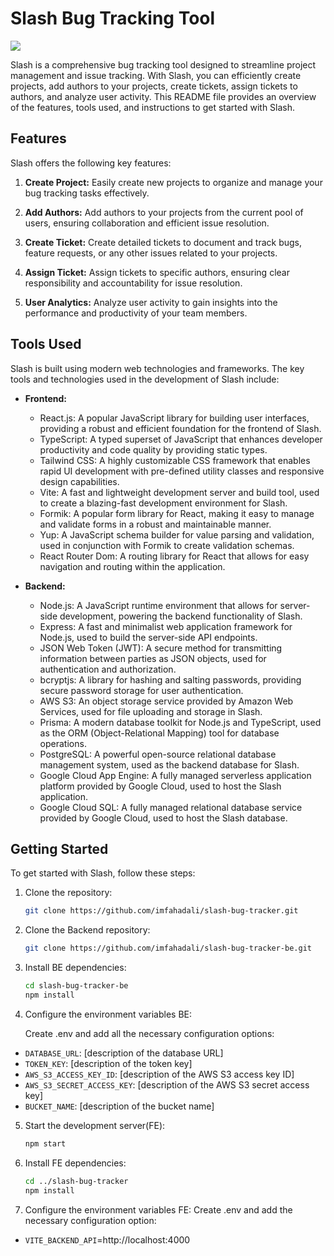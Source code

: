 # Slash Bug Tracking Tool

![](https://github.com/imfahadali/netflix-frontend-mern/blob/main/public/netflix-app.gif)

Slash is a comprehensive bug tracking tool designed to streamline project management and issue tracking. With Slash, you can efficiently create projects, add authors to your projects, create tickets, assign tickets to authors, and analyze user activity. This README file provides an overview of the features, tools used, and instructions to get started with Slash.

## Features

Slash offers the following key features:

1. **Create Project:** Easily create new projects to organize and manage your bug tracking tasks effectively.

2. **Add Authors:** Add authors to your projects from the current pool of users, ensuring collaboration and efficient issue resolution.

3. **Create Ticket:** Create detailed tickets to document and track bugs, feature requests, or any other issues related to your projects.

4. **Assign Ticket:** Assign tickets to specific authors, ensuring clear responsibility and accountability for issue resolution.

5. **User Analytics:** Analyze user activity to gain insights into the performance and productivity of your team members.

## Tools Used

Slash is built using modern web technologies and frameworks. The key tools and technologies used in the development of Slash include:

- **Frontend:**

  - React.js: A popular JavaScript library for building user interfaces, providing a robust and efficient foundation for the frontend of Slash.
  - TypeScript: A typed superset of JavaScript that enhances developer productivity and code quality by providing static types.
  - Tailwind CSS: A highly customizable CSS framework that enables rapid UI development with pre-defined utility classes and responsive design capabilities.
  - Vite: A fast and lightweight development server and build tool, used to create a blazing-fast development environment for Slash.
  - Formik: A popular form library for React, making it easy to manage and validate forms in a robust and maintainable manner.
  - Yup: A JavaScript schema builder for value parsing and validation, used in conjunction with Formik to create validation schemas.
  - React Router Dom: A routing library for React that allows for easy navigation and routing within the application.

- **Backend:**

  - Node.js: A JavaScript runtime environment that allows for server-side development, powering the backend functionality of Slash.
  - Express: A fast and minimalist web application framework for Node.js, used to build the server-side API endpoints.
  - JSON Web Token (JWT): A secure method for transmitting information between parties as JSON objects, used for authentication and authorization.
  - bcryptjs: A library for hashing and salting passwords, providing secure password storage for user authentication.
  - AWS S3: An object storage service provided by Amazon Web Services, used for file uploading and storage in Slash.
  - Prisma: A modern database toolkit for Node.js and TypeScript, used as the ORM (Object-Relational Mapping) tool for database operations.
  - PostgreSQL: A powerful open-source relational database management system, used as the backend database for Slash.
  - Google Cloud App Engine: A fully managed serverless application platform provided by Google Cloud, used to host the Slash application.
  - Google Cloud SQL: A fully managed relational database service provided by Google Cloud, used to host the Slash database.

## Getting Started

To get started with Slash, follow these steps:

1. Clone the repository:

   ```bash
   git clone https://github.com/imfahadali/slash-bug-tracker.git

   ```

2. Clone the Backend repository:

   ```bash
   git clone https://github.com/imfahadali/slash-bug-tracker-be.git

   ```

3. Install BE dependencies:

   ```bash
   cd slash-bug-tracker-be
   npm install
   ```

4. Configure the environment variables BE:

   Create .env and add all the necessary configuration options:

- `DATABASE_URL`: [description of the database URL]
- `TOKEN_KEY`: [description of the token key]
- `AWS_S3_ACCESS_KEY_ID`: [description of the AWS S3 access key ID]
- `AWS_S3_SECRET_ACCESS_KEY`: [description of the AWS S3 secret access key]
- `BUCKET_NAME`: [description of the bucket name]

5. Start the development server(FE):

   ```bash
   npm start
   ```

6. Install FE dependencies:

   ```bash
   cd ../slash-bug-tracker
   npm install
   ```

7. Configure the environment variables FE:
   Create .env and add the necessary configuration option:

- `VITE_BACKEND_API`=http://localhost:4000
